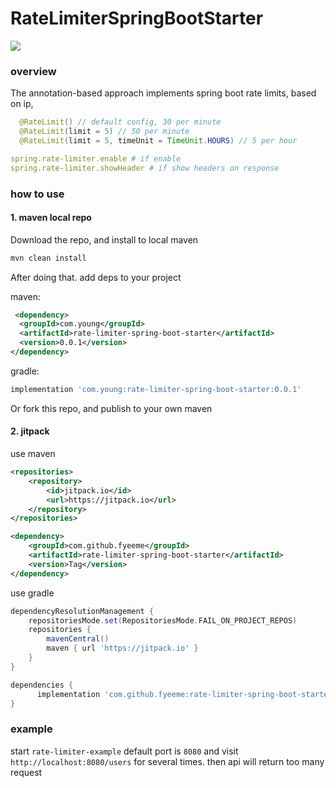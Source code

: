 # RateLimiterSpringBootStarter
[![](https://jitpack.io/v/fyeeme/rate-limiter-spring-boot-starter.svg)](https://jitpack.io/#fyeeme/rate-limiter-spring-boot-starter)

### overview

The annotation-based approach implements spring boot rate limits, based on ip,

```java
  @RateLimit() // default config, 30 per minute
  @RateLimit(limit = 5) // 50 per minute
  @RateLimit(limit = 5, timeUnit = TimeUnit.HOURS) // 5 per hour
```

```yml
spring.rate-limiter.enable # if enable
spring.rate-limiter.showHeader # if show headers on response
```

### how to use

#### 1. maven local repo 

Download the repo, and install to local maven

```sh
mvn clean install
```

After doing that. add deps to your project

maven:

```xml
 <dependency>
  <groupId>com.young</groupId>
  <artifactId>rate-limiter-spring-boot-starter</artifactId>
  <version>0.0.1</version>
</dependency>
```

gradle:

```groovy
implementation 'com.young:rate-limiter-spring-boot-starter:0.0.1'
```

Or fork this repo, and publish to your own maven

#### 2. jitpack

use maven 
```xml 
<repositories>
    <repository>
        <id>jitpack.io</id>
        <url>https://jitpack.io</url>
    </repository>
</repositories>
```

```xml 
<dependency>
    <groupId>com.github.fyeeme</groupId>
    <artifactId>rate-limiter-spring-boot-starter</artifactId>
    <version>Tag</version>
</dependency>
```

use gradle 

```gradle 
dependencyResolutionManagement {
    repositoriesMode.set(RepositoriesMode.FAIL_ON_PROJECT_REPOS)
    repositories {
        mavenCentral()
        maven { url 'https://jitpack.io' }
    }
}
```

```gradle 
dependencies {
      implementation 'com.github.fyeeme:rate-limiter-spring-boot-starter:Tag'
}
```


### example

start `rate-limiter-example` default port is `8080` and visit `http://localhost:8080/users` for several times. then api will return too many request
